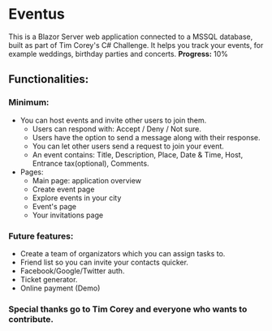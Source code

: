 # Eventus
This is a Blazor Server web application connected to a MSSQL database, built as part of Tim Corey's C# Challenge.
It helps you track your events, for example weddings, birthday parties and concerts.
__Progress:__ 10%

## Functionalities:
### Minimum:
- You can host events and invite other users to join them. 
  - Users can respond with: Accept / Deny / Not sure.
  - Users have the option to send a message along with their response.
  - You can let other users send a request to join your event. 
  - An event contains: Title, Description, Place, Date & Time, Host, Entrance tax(optional), Comments.
- Pages:
  - Main page: application overview
  - Create event page
  - Explore events in your city
  - Event's page
  - Your invitations page
  
### Future features:
-  Create a team of organizators which you can assign tasks to.
-  Friend list so you can invite your contacts quicker.
-  Facebook/Google/Twitter auth.
-  Ticket generator.
-  Online payment (Demo)

### Special thanks go to Tim Corey and everyone who wants to contribute.
